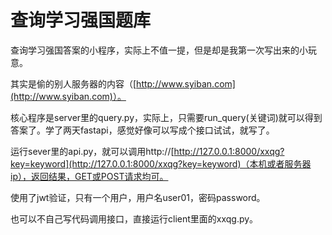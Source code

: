 # 查询学习强国题库

查询学习强国答案的小程序，实际上不值一提，但是却是我第一次写出来的小玩意。

其实是偷的别人服务器的内容（[http://www.syiban.com](http://www.syiban.com)）。

核心程序是server里的query.py，实际上，只需要run_query(关键词)就可以得到答案了。学了两天fastapi，感觉好像可以写成个接口试试，就写了。

运行sever里的api.py，就可以调用http://[http://127.0.0.1:8000/xxqg?key=keyword](http://127.0.0.1:8000/xxqg?key=keyword)（本机或者服务器ip），返回结果，GET或POST请求均可。

使用了jwt验证，只有一个用户，用户名user01，密码password。

也可以不自己写代码调用接口，直接运行client里面的xxqg.py。

